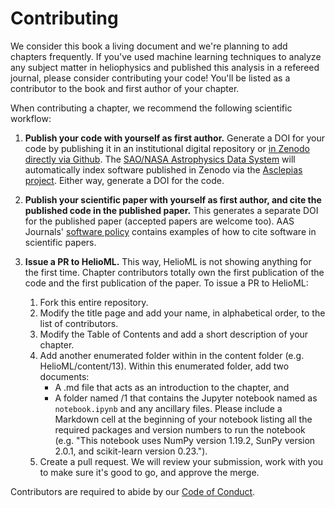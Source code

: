 # Contributing

We consider this book a living document and we're planning to add chapters frequently. If you've used machine learning techniques to analyze any subject matter in heliophysics and published this analysis in a refereed journal, please consider contributing your code! You'll be listed as a contributor to the book and first author of your chapter. 

When contributing a chapter, we recommend the following scientific workflow:

1. **Publish your code with yourself as first author.** Generate a DOI for your code by publishing it in an institutional digital repository or [in Zenodo directly via Github](https://guides.github.com/activities/citable-code/). The [SAO/NASA Astrophysics Data System](http://adsabs.harvard.edu/) will automatically index software published in Zenodo via the [Asclepias project](https://github.com/asclepias). Either way, generate a DOI for the code. 

2. **Publish your scientific paper with yourself as first author, and cite the published code in the published paper.** This generates a separate DOI for the published paper (accepted papers are welcome too). AAS Journals' [software policy](https://journals.aas.org/policy-statement-on-software/) contains examples of how to cite software in scientific papers.

3. **Issue a PR to HelioML.** This way, HelioML is not showing anything for the first time. Chapter contributors totally own the first publication of the code and the first publication of the paper. To issue a PR to HelioML:

   1. Fork this entire repository.
   2. Modify the title page and add your name, in alphabetical order, to the list of contributors.
   3. Modify the Table of Contents and add a short description of your chapter.
   4. Add another enumerated folder within in the content folder (e.g. HelioML/content/13). Within this enumerated folder, add two documents: 
       * A .md file that acts as an introduction to the chapter, and
       * A folder named /1 that contains the Jupyter notebook named as `notebook.ipynb` and any ancillary files. Please include a Markdown cell at the beginning of your notebook listing all the required packages and version numbers to run the notebook (e.g. "This notebook uses NumPy version 1.19.2, SunPy version 2.0.1, and scikit-learn version 0.23.").
   5. Create a pull request. We will review your submission, work with you to make sure it's good to go, and approve the merge.

Contributors are required to abide by our [Code of Conduct](https://github.com/HelioML/HelioML/blob/master/CODE_OF_CONDUCT.md).
